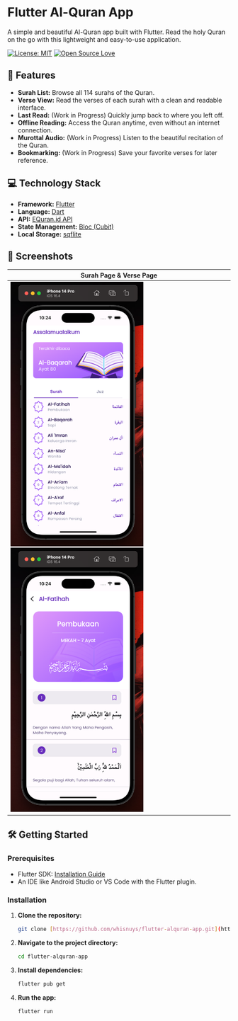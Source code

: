 # Flutter Al-Quran App

A simple and beautiful Al-Quran app built with Flutter. Read the holy Quran on the go with this lightweight and easy-to-use application.

[![License: MIT](https://img.shields.io/badge/License-MIT-yellow.svg)](https://opensource.org/licenses/MIT)
[![Open Source Love](https://badges.frapsoft.com/os/v1/open-source.svg?v=103)](https://github.com/whisnuys/flutter-alquran-app)

## 🌟 Features

- **Surah List:** Browse all 114 surahs of the Quran.
- **Verse View:** Read the verses of each surah with a clean and readable interface.
- **Last Read:** (Work in Progress) Quickly jump back to where you left off.
- **Offline Reading:** Access the Quran anytime, even without an internet connection.
- **Murottal Audio:** (Work in Progress) Listen to the beautiful recitation of the Quran.
- **Bookmarking:** (Work in Progress) Save your favorite verses for later reference.

## 💻 Technology Stack

- **Framework:** [Flutter](https://flutter.dev/)
- **Language:** [Dart](https://dart.dev/)
- **API:** [EQuran.id API](https://equran.id/)
- **State Management:** [Bloc (Cubit)](https://bloclibrary.dev/)
- **Local Storage:** [sqflite](https://pub.dev/packages/sqflite)

## 📸 Screenshots

| Surah Page & Verse Page                                                 |
| ----------------------------------------------------------------------- |
| <img src="image1.png" width="300"/> <img src="image2.png" width="300"/> |

## 🛠️ Getting Started

### Prerequisites

- Flutter SDK: [Installation Guide](https://flutter.dev/docs/get-started/install)
- An IDE like Android Studio or VS Code with the Flutter plugin.

### Installation

1.  **Clone the repository:**
    ```bash
    git clone [https://github.com/whisnuys/flutter-alquran-app.git](https://github.com/whisnuys/flutter-alquran-app.git)
    ```
2.  **Navigate to the project directory:**
    ```bash
    cd flutter-alquran-app
    ```
3.  **Install dependencies:**
    ```bash
    flutter pub get
    ```
4.  **Run the app:**
    ```bash
    flutter run
    ```
